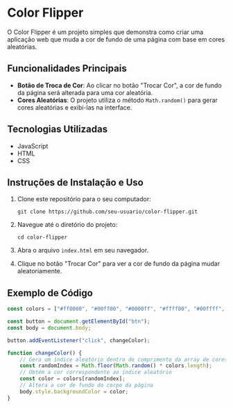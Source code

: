 # Color Flipper

O Color Flipper é um projeto simples que demonstra como criar uma aplicação web que muda a cor de fundo de uma página com base em cores aleatórias.

## Funcionalidades Principais

- **Botão de Troca de Cor**: Ao clicar no botão "Trocar Cor", a cor de fundo da página será alterada para uma cor aleatória.
- **Cores Aleatórias**: O projeto utiliza o método `Math.random()` para gerar cores aleatórias e exibi-las na interface.

## Tecnologias Utilizadas

- JavaScript
- HTML
- CSS

## Instruções de Instalação e Uso

1. Clone este repositório para o seu computador:

    ```
    git clone https://github.com/seu-usuario/color-flipper.git
    ```

2. Navegue até o diretório do projeto:

    ```
    cd color-flipper
    ```

3. Abra o arquivo `index.html` em seu navegador.

4. Clique no botão "Trocar Cor" para ver a cor de fundo da página mudar aleatoriamente.

## Exemplo de Código

```javascript
const colors = ["#ff0000", "#00ff00", "#0000ff", "#ffff00", "#00ffff", "#ff00ff"];

const button = document.getElementById("btn");
const body = document.body;

button.addEventListener("click", changeColor);

function changeColor() {
    // Gera um índice aleatório dentro do comprimento da array de cores
    const randomIndex = Math.floor(Math.random() * colors.length);
    // Obtém a cor correspondente ao índice aleatório
    const color = colors[randomIndex];
    // Altera a cor de fundo do corpo da página
    body.style.backgroundColor = color;
}
